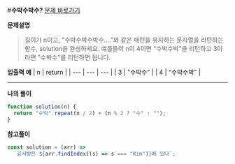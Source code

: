 #**수박수박수?**
[문제 바로가기](https://school.programmers.co.kr/learn/courses/30/lessons/12922)

**문제설명**

> 길이가 n이고, "수박수박수박수...."와 같은 패턴을 유지하는 문자열을 리턴하는 함수, solution을 완성하세요. 예를들어 n이 4이면 "수박수박"을 리턴하고 3이라면 "수박수"를 리턴하면 됩니다.

**입출력 예**
| n | return |
| --- | --- | --- |
| 3 | "수박수" |
| 4 | "수박수박" |

---

**나의 풀이**

```javascript
function solution(n) {
  return "수박".repeat(n / 2) + (n % 2 ? "수" : "");
}
```

**참고풀이**

```javascript
const solution = (arr) =>
  `김서방은 ${arr.findIndex((s) => s === "Kim")}에 있다`;
```
